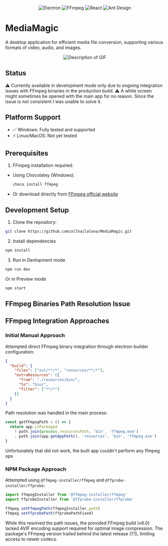 <div align="center">
  
![Electron](https://img.shields.io/badge/Electron-47848F?style=for-the-badge&logo=electron&logoColor=white)
![FFmpeg](https://img.shields.io/badge/FFmpeg-007808?style=for-the-badge&logo=ffmpeg&logoColor=white)
![React](https://img.shields.io/badge/React-61DAFB?style=for-the-badge&logo=react&logoColor=black)
![Ant Design](https://img.shields.io/badge/Ant%20Design-0170FE?style=for-the-badge&logo=ant-design&logoColor=white)

</div>

# MediaMagic

A desktop application for efficient media file conversion, supporting various formats of video, audio, and images.

<div align="center">
  <img src="./assets/new_output.gif" alt="Description of GIF" />
</div>

## Status

⚠️ Currently available in development mode only due to ongoing integration issues with FFmpeg binaries in the production build.
⚠️ A white screen might sometimes be opened with the main app for no reason. Since the issue is not consistent I was unable to solve it.

## Platform Support

- ✅ Windows: Fully tested and supported
- ⚡ Linux/MacOS: Not yet tested

## Prerequisites

1. FFmpeg installation required:

- Using Chocolatey (Windows):
  ```bash
  choco install ffmpeg
  ```
- Or download directly from [FFmpeg official website](https://ffmpeg.org/download.html)

## Development Setup

1. Clone the repository:

```bash
git clone https://github.com/allhailalona/MediaMagic.git
```

2. Install dependencies

```bash
npm install
```

3. Run in Devlopment mode

```bash
npm run dev
```

Or in Preview mode

```bash
npm start
```

## **FFmpeg Binaries Path Resolution Issue**

## FFmpeg Integration Approaches

### Initial Manual Approach
Attempted direct FFmpeg binary integration through electron-builder configuration:

```json
{
  "build": {
    "files": ["out/**/*", "resources/**/*"],
    "extraResources": [{
      "from": "./resources/bin/",
      "to": "bin/",
      "filter": ["**/*"]
    }]
  }
}
```

Path resolution was handled in the main process:

```typescript
const getFFmpegPath = () => {
  return app.isPackaged 
    ? path.join(process.resourcesPath, 'bin', 'ffmpeg.exe')
    : path.join(app.getAppPath(), 'resources', 'bin', 'ffmpeg.exe')
}
```

Unfortunately that did not work, the built app couldn't perform any ffmpeg ops

### NPM Package Approach
Attempted using `@ffmpeg-installer/ffmpeg` and `@ffprobe-installer/ffprobe`:

```typescript
import ffmpegInstaller from '@ffmpeg-installer/ffmpeg'
import ffprobeInstaller from '@ffprobe-installer/ffprobe'

ffmpeg.setFfmpegPath(ffmpegInstaller.path)
ffmpeg.setFfprobePath(ffprobePathFixed)
```

While this resolved the path issues, the provided FFmpeg build (v6.0) lacked AVIF encoding support required for optimal image compression. The package's FFmpeg version trailed behind the latest release (7.1), limiting access to newer codecs.